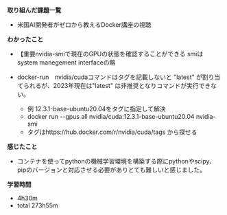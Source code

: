 **取り組んだ課題一覧**
* 米国AI開発者がゼロから教えるDocker講座の視聴

**わかったこと**
* 【重要nvidia-smiで現在のGPUの状態を確認することができる
smiはsystem manegement interfaceの略

* docker-run　nvidia/cudaコマンドはタグを記載しないと "latest" が割り当てられるが、2023年現在は"latest" は非推奨となりコマンドが実行できない。
  * 例 12.3.1-base-ubuntu20.04をタグに指定して解決
  * docker run --gpus all nvidia/cuda:12.3.1-base-ubuntu20.04 nvidia-smi
  * タグはhttps://hub.docker.com/r/nvidia/cuda/tags から探せる

**感じたこと**
* コンテナを使ってpythonの機械学習環境を構築する際にpythonやscipy、pipのバージョンと対応させる必要がありとても難しいと感じました。

**学習時間**
* 4h30m
 * total 273h55m

